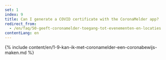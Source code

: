 ```yaml
---
set: 1
index: 9
title: Can I generate a COVID certificate with the CoronaMelder app?
redirect_from: 
  - /en/faq/50-geeft-coronamelder-toegang-tot-evenementen-en-locaties
contentLang: en
---
```

{% include content/en/1-9-kan-ik-met-coronamelder-een-coronabewijs-maken.md %}
